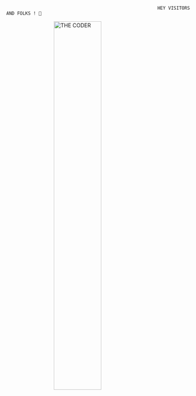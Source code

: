                                                             HEY VISITORS AND FOLKS ! 👋
                                                            
               
 <img src="https://cdn.dribbble.com/users/3853792/screenshots/13895772/media/adafde56c266d90cfb7f26f328f18b6b.png?compress=1&resize=400x300&vertical=top" alt="THE CODER" style="margin-left:auto;margin-right:auto;display:block;width:50%">
